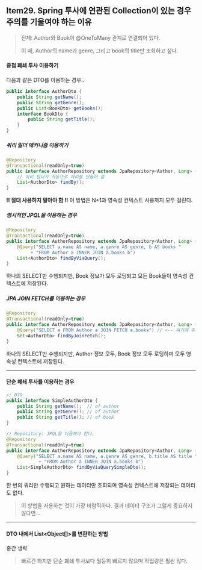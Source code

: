 ## Item29. Spring 투사에 연관된 Collection이 있는 경우 주의를 기울여야 하는 이유

> 전제: Author와 Book이 @OneToMany 관계로 연결되어 있다.
>
> 이 때, Author의 name과 genre, 그리고 book의 title만 조회하고 싶다.

#### 중첩 폐쇄 투사 이용하기

다음과 같은 DTO를 이용하는 경우..
```java
public interface AuthorDto {
    public String getName();
    public String getGenre();
    public List<BookDto> getBooks();
    interface BookDto {
        public String getTitle();
    }
}

```

##### 쿼리 빌더 메커니즘 이용하기
```java
@Repository
@Transactional(readOnly=true)
public interface AuthorRepository extends JpaRepository<Author, Long> {
	// 쿼리 빌더가 자동으로 쿼리를 만들어 줌
    List<AuthorDto> findBy();
}
```

<b>!! 절대 사용하지 말아야 함 !!</b>
이 방법은 N+1과 영속성 컨텍스트 사용까지 모두 걸린다.

##### 명시적인 JPQL을 이용하는 경우

```java
@Repository
@Transactional(readOnly=true)
public interface AuthorRepository extends JpaRepository<Author, Long> {
    @Query("SELECT a.name AS name, a.genre AS genre, b AS books "
         + "FROM Author a INNER JOIN a.books b")
    List<AuthorDto> findByViaQuery();
}
```

하나의 SELECT만 수행되지만, Book 정보가 모두 로딩되고 모든 Book들이 영속성 컨텍스트에 저장된다.

##### JPA JOIN FETCH를 이용하는 경우
```java
@Repository
@Transactional(readOnly=true)
public interface AuthorRepository extends JpaRepository<Author, Long> {
    @Query("SELECT a FROM Author a JOIN FETCH a.books") // <-- 여기에 주의
    Set<AuthorDto> findByJoinFetch();
}
```

하나의 SELECT만 수행되지만, Author 정보 모두, Book 정보 모두 로딩하며 모두 영속성 컨텍스트에 저장된다.

---

#### 단순 폐쇄 투사를 이용하는 경우
```java
// DTO
public interface SimpleAuthorDto {
    public String getName();  // of author
    public String getGenre(); // of author
    public String getTitle(); // of book
}

// Repository: JPQL을 이용해야 한다.
@Repository
@Transactional(readOnly=true)
public interface AuthorRepository extends JpaRepository<Author, Long> {
	@Query("SELECT a.name AS name, a.genre AS genre, b.title AS title "
			+ "FROM Author a INNER JOIN a.books b")
	List<SimpleAuthorDto> findByViaQuerySimpleDto();
}
```

한 번의 쿼리만 수행되고 원하는 데이터만 조회되며 영속성 컨텍스트에 저장되는 데이터도 없다.

> 이 방법을 사용하는 것이 가장 바람직하다. 결과 데이터 구조가 그럻게 중요하지 않다면...

---

#### DTO 내에서 List<Object[]>를 변환하는 방법

중간 생략

> 빠르긴 하지만 단순 폐쇄 투사보다 월등히 빠르지 않으며 작업량은 훨씬 많다.


